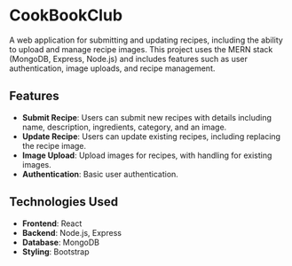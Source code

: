 # CookBookClub

A web application for submitting and updating recipes, including the ability to upload and manage recipe images. This project uses the MERN stack (MongoDB, Express,  Node.js) and includes features such as user authentication, image uploads, and recipe management.


## Features

- **Submit Recipe**: Users can submit new recipes with details including name, description, ingredients, category, and an image.
- **Update Recipe**: Users can update existing recipes, including replacing the recipe image.
- **Image Upload**: Upload images for recipes, with handling for existing images.
- **Authentication**: Basic user authentication.

## Technologies Used

- **Frontend**: React
- **Backend**: Node.js, Express
- **Database**: MongoDB
- **Styling**: Bootstrap
